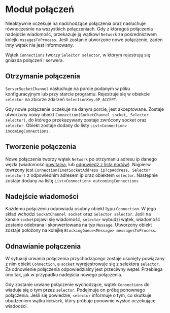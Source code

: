 # Moduł połączeń

Nieaktywnie oczekuje na nadchodzące połączenia oraz nasłuchuje równocześnie na wszystkich połączeniach. Gdy z któregoś połączenia nadejdzie wiadomość, przekazuje ją wątkowi ```Network``` za pośrednictwem kolejki ```mssagesToProcess```. Jeśli zostanie utworzone nowe połączenie, żaden inny wątek nie jest informowany. 

Wątek ```Connections``` tworzy ```Selector selector```, w którym rejestrują się gniazda połączeń i serwera. 

## Otrzymanie połączenia

```ServerSocketChannel``` nasłuchuje na porcie podanym w pliku konfiguracyjnym lub przy starcie programu. Rejestruje się w obiekcie ```selector``` na zbiorze zdarzeń ```SelectionKey.OP_ACCEPT```.

Gdy nowe połączenie oczekuje na danym porcie, jest akceptowane. Zostaje utworzony nowy obiekt ```Connection(SocketChannel socket, Selector selector)```, do którego przekazywany zostaje zwrócony socket oraz ```selector```. Obiekt zostaje dodany do listy ```List<Connection> incomingConnections```. 

## Tworzenie połączenia

Nowe połączenia tworzy wątek ```Network``` po otrzymaniu adresu ip danego węzła (wiadomość [powitalna](./messages.md#wiadomosc-powitalna), lub [odpowiedź z listą nodów](./messages.md#odpowiedz-z-lista-nodow-i-nowym-id)). Najpierw towrzony jest ```Connection(InetSocketAddress ipTcpAddress, Selector selector)``` z odpowiednim adresem ip oraz obiektem ```selector```. Następnie zostaje dodany na listę ```List<Connection> outcomingConnections```

## Nadejście wiadomości

Każdemu połączeniu odpowiada osobny obiekt typu ```Connection```. W jego skład wchodzi ```SocketChannel socket``` oraz ```Selector selector```. Jeśli na kanale ```socket```pojawi się wiadomość, ```selector``` wybudzi wątek, wiadomość zostanie odebrana i skonwertowana na typ ```Message```. Utworzony obiekt zostaje położony na kolejkę ```BlockingQueue<Message> messagesToProcess```.

## Odnawianie połączenia

W sytuacji urwania połączenia przychodzącego zostaje usunięty powiązany z nim obiekt ```Connection```, a ```socket``` wyrejestrowuje się z selektora ```selector```. Za odnowienie połączenia odpowiedzialny jest przeciwny węzeł. Przebiega ono tak, jak w przypadku nadejścia nowego połączenia. 

Gdy zostanie urwane połączenie wychodzące, wątek ```Connections``` do wiaduje się o tym przez ```selector```. Podejmuje on próbę ponownego połączenia. Jeśli się powiedzie, ```selector``` informuje o tym, co skutkuje obudzeniem wątku ```Network```, który próbuje ponownie wysłać oczekujące wiadoości. 